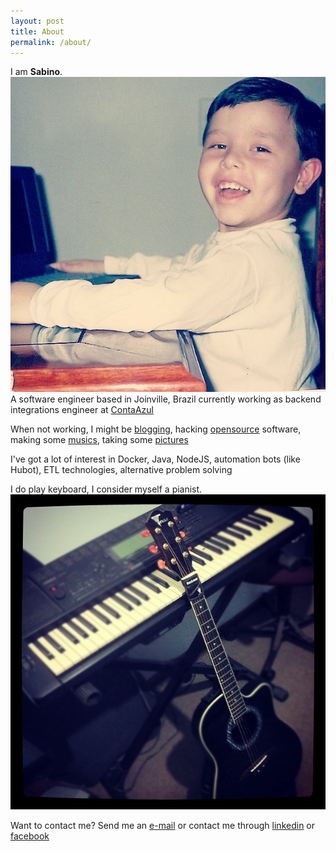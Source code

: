 ```yaml
---
layout: post
title: About
permalink: /about/
---
```


I am **Sabino**.
![sabino when 6 years old](/images/me.jpg)
A software engineer based in Joinville, Brazil currently working
as backend integrations engineer at [ContaAzul](https://contaazul.com)

When not working, I might be [blogging](https://sabino.github.io),
hacking [opensource](https://github.com/sabino) software,
making some [musics](https://soundcloud.com/felipe-guilherme-sabino),
taking some [pictures](https://instagram.com/sabino)

I've got a lot of interest in Docker, Java, NodeJS, automation bots (like Hubot),
ETL technologies, alternative problem solving

I do play keyboard, I consider myself a pianist.
![sabino pianist](/images/pianist.jpg)

Want to contact me? Send me an [e-mail](mailto:fgsabino@gmail.com)
or contact me through [linkedin](https://linkedin.com/in/fgsabino/en)
or [facebook](https://fb.com/fgsabino)
